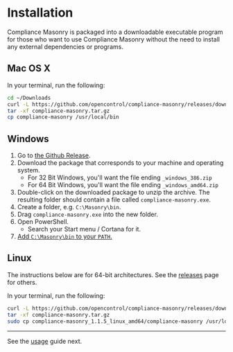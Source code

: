 # Installation

Compliance Masonry is packaged into a downloadable executable program for those who want to use Compliance Masonry without the need to install any external dependencies or programs.

## Mac OS X

In your terminal, run the following:

```sh
cd ~/Downloads
curl -L https://github.com/opencontrol/compliance-masonry/releases/download/v1.1.5/compliance-masonry_1.1.5_darwin_amd64.tar.gz -o compliance-masonry.tar.gz
tar -xf compliance-masonry.tar.gz
cp compliance-masonry /usr/local/bin
```

## Windows

1. Go to [the Github Release](https://github.com/opencontrol/compliance-masonry/releases/latest).
1. Download the package that corresponds to your machine and operating system.
    - For 32 Bit Windows, you'll want the file ending `_windows_386.zip`
    - For 64 Bit Windows, you'll want the file ending `_windows_amd64.zip`
1. Double-click on the downloaded package to unzip the archive. The resulting folder should contain a file called `compliance-masonry.exe`.
1. Create a folder, e.g. `C:\Masonry\bin`.
1. Drag `compliance-masonry.exe` into the new folder.
1. Open PowerShell.
    * Search your Start menu / Cortana for it.
1. [Add `C:\Masonry\bin` to your `PATH`.](https://www.java.com/en/download/help/path.xml)

## Linux

The instructions below are for 64-bit architectures. See the [releases](https://github.com/opencontrol/compliance-masonry/releases) page for others.

In your terminal, run the following:

```sh
curl -L https://github.com/opencontrol/compliance-masonry/releases/download/v1.1.5/compliance-masonry_1.1.5_linux_amd64.tar.gz -o compliance-masonry.tar.gz
tar -xf compliance-masonry.tar.gz
sudo cp compliance-masonry_1.1.5_linux_amd64/compliance-masonry /usr/local/bin
```

---

See the [usage](usage.md) guide next.
